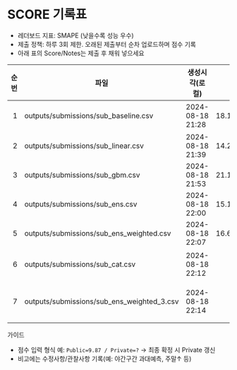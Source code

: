 # SCORE 기록표

- 레더보드 지표: SMAPE (낮을수록 성능 우수)
- 제출 정책: 하루 3회 제한. 오래된 제출부터 순차 업로드하며 점수 기록
- 아래 표의 Score/Notes는 제출 후 채워 넣으세요

| 순번 | 파일 | 생성시각(로컬) | Score | Notes |
|---:|---|---|---:|---|
| 1 | outputs/submissions/sub_baseline.csv | 2024-08-18 21:28 | 18.1558674197 | 0.5*lag168 + 0.5*roll_mean_168 베이스라인 |
| 2 | outputs/submissions/sub_linear.csv | 2024-08-18 21:39 | 14.2267167935 | 잔차 릿지 모델 OOF≈10.62 |
| 3 | outputs/submissions/sub_gbm.csv | 2024-08-18 21:53 | 21.1654366059 | 잔차 GBM(HGB) OOF≈11.71 |
| 4 | outputs/submissions/sub_ens.csv | 2024-08-18 22:00 | 15.1766973185 | linear+gbm 평균 앙상블 |
| 5 | outputs/submissions/sub_ens_weighted.csv | 2024-08-18 22:07 | 16.6923054153 | linear+gbm OOF 가중(그리드) |
| 6 | outputs/submissions/sub_cat.csv | 2024-08-18 22:12 |  | 잔차 CatBoost(폴백 HGB) OOF≈11.79 |
| 7 | outputs/submissions/sub_ens_weighted_3.csv | 2024-08-18 22:14 |  | 3모델 OOF 가중(예: [0.48,0.18,0.34], CV≈9.66) |

가이드
- 점수 입력 형식 예: `Public=9.87 / Private=?` -> 최종 확정 시 Private 갱신
- 비고에는 수정사항/관찰사항 기록(예: 야간구간 과대예측, 주말↑ 등)
